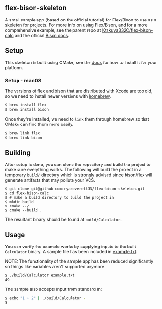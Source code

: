 flex-bison-skeleton
----
A small sample app (based on the official tutorial) for Flex/Bison to use as a skeleton for projects. For more info on using Flex/Bison, and for a more comprehensive example, see the parent repo at [Ktakuya332C/flex-bison-calc](https://github.com/Ktakuya332C/flex-bison-calc) and the official [Bison docs](https://www.gnu.org/software/bison/manual/html_node/Examples.html).

## Setup

This skeleton is built using CMake, see the [docs](https://cmake.org/install/) for how to install it for your platform.

### Setup - macOS

The versions of flex and bison that are distributed with Xcode are too old, so we need to install newer versions with [homebrew](https://brew.sh/).

```sh
$ brew install flex
$ brew install bison
```

Once they're installed, we need to `link` them through homebrew so that CMake can find them more easily:

```sh
$ brew link flex
$ brew link bison
```

## Building

After setup is done, you can clone the repository and build the project to make sure everything works. The following will build the project in a temporary `build/` directory which is strongly advised since bison/flex will generate artifacts that may pollute your VCS.

```
$ git clone git@github.com:ryaneverett33/flex-bison-skeleton.git
$ cd flex-bison-calc
$ # make a build directory to build the project in
$ mkdir build
$ cmake ../
$ cmake --build .
```

The resultant binary should be found at `build/Calculator`.

## Usage

You can verify the example works by supplying inputs to the built `Calculator` binary. A sample file has been included in [example.txt](example.txt). 

NOTE: The functionality of the sample app has been reduced significantly so things like variables aren't supported anymore.

```sh
$ ./build/Calculator example.txt
49
```

The sample also accepts input from standard in:

```sh
$ echo "1 + 2" | ./build/Calculator -
3
```